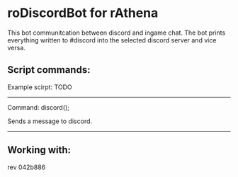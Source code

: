# roDiscordBot for rAthena
This bot communitcation between discord and ingame chat.
The bot prints everything written to #discord into the selected discord server and vice versa.

## Script commands:
Example scirpt: TODO

---

Command: discord(<string>);
  
Sends a message to discord.

---

## Working with:
rev 042b886
